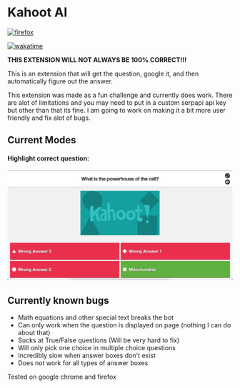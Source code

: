 # Kahoot AI
[![firefox](https://ffp4g1ylyit3jdyti1hqcvtb-wpengine.netdna-ssl.com/addons/files/2015/11/get-the-addon.png)](https://addons.mozilla.org/en-US/firefox/addon/kahoot-ai/)

[![wakatime](https://wakatime.com/badge/user/375c1678-47a7-471d-80d0-99dbd057623b/project/de334e4a-0ad5-4c78-8885-70769ed8899e.svg)](https://wakatime.com/badge/user/375c1678-47a7-471d-80d0-99dbd057623b/project/de334e4a-0ad5-4c78-8885-70769ed8899e)

**THIS EXTENSION WILL NOT ALWAYS BE 100% CORRECT!!!**

This is an extension that will get the question, google it, and then automatically figure out the answer.

This extension was made as a fun challenge and currently does work. There are alot of limitations and you may need to put in a custom serpapi api key but other than that its fine. I am going to work on making it a bit more user friendly and fix alot of bugs.

## Current Modes


#### Highlight correct question:
![Highlight mode](assets/highlight.png)

## Currently known bugs
- Math equations and other special text breaks the bot
- Can only work when the question is displayed on page (nothing I can do about that)
- Sucks at True/False questions (Will be very hard to fix)
- Will only pick one choice in multiple choice questions
- Incredibly slow when answer boxes don't exist
- Does not work for all types of answer boxes

Tested on google chrome and firefox
